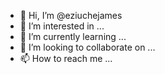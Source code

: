 - 👋 Hi, I’m @eziuchejames
- 👀 I’m interested in ...
- 🌱 I’m currently learning ...
- 💞️ I’m looking to collaborate on ...
- 📫 How to reach me ...

<!---
eziuchejames/eziuchejames is a ✨ special ✨ repository because its `README.md` (this file) appears on your GitHub profile.
You can click the Preview link to take a look at your changes.
--->

